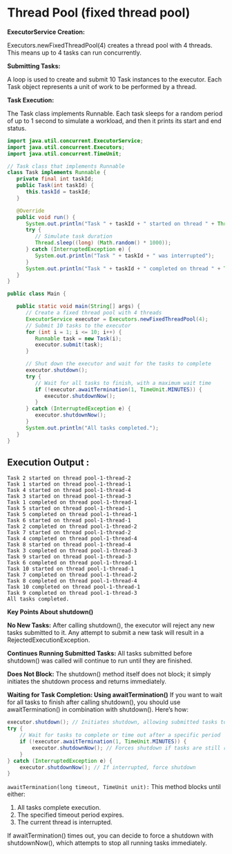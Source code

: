 # Thread Pool (fixed thread pool)
**ExecutorService Creation:**

Executors.newFixedThreadPool(4) creates a thread pool with 4 threads. This means up to 4 tasks can run concurrently.

**Submitting Tasks:**

A loop is used to create and submit 10 Task instances to the executor. Each Task object represents a unit of work to be performed by a thread.

**Task Execution:**

The Task class implements Runnable. Each task sleeps for a random period of up to 1 second to simulate a workload, and then it prints its start and end status.
```java
import java.util.concurrent.ExecutorService;
import java.util.concurrent.Executors;
import java.util.concurrent.TimeUnit;

// Task class that implements Runnable
class Task implements Runnable {
   private final int taskId;
   public Task(int taskId) {
      this.taskId = taskId;
   }

   @Override
   public void run() {
      System.out.println("Task " + taskId + " started on thread " + Thread.currentThread().getName());
      try {
         // Simulate task duration
         Thread.sleep((long) (Math.random() * 1000));
      } catch (InterruptedException e) {
         System.out.println("Task " + taskId + " was interrupted");
      }
      System.out.println("Task " + taskId + " completed on thread " + Thread.currentThread().getName());
   }
}

public class Main {

   public static void main(String[] args) {
      // Create a fixed thread pool with 4 threads
      ExecutorService executor = Executors.newFixedThreadPool(4);
      // Submit 10 tasks to the executor
      for (int i = 1; i <= 10; i++) {
         Runnable task = new Task(i);
         executor.submit(task);
      }

      // Shut down the executor and wait for the tasks to complete
      executor.shutdown();
      try {
         // Wait for all tasks to finish, with a maximum wait time
         if (!executor.awaitTermination(1, TimeUnit.MINUTES)) {
            executor.shutdownNow();
         }
      } catch (InterruptedException e) {
         executor.shutdownNow();
      }
      System.out.println("All tasks completed.");
   }
}

```

## Execution Output :
```
Task 2 started on thread pool-1-thread-2
Task 1 started on thread pool-1-thread-1
Task 4 started on thread pool-1-thread-4
Task 3 started on thread pool-1-thread-3
Task 1 completed on thread pool-1-thread-1
Task 5 started on thread pool-1-thread-1
Task 5 completed on thread pool-1-thread-1
Task 6 started on thread pool-1-thread-1
Task 2 completed on thread pool-1-thread-2
Task 7 started on thread pool-1-thread-2
Task 4 completed on thread pool-1-thread-4
Task 8 started on thread pool-1-thread-4
Task 3 completed on thread pool-1-thread-3
Task 9 started on thread pool-1-thread-3
Task 6 completed on thread pool-1-thread-1
Task 10 started on thread pool-1-thread-1
Task 7 completed on thread pool-1-thread-2
Task 8 completed on thread pool-1-thread-4
Task 10 completed on thread pool-1-thread-1
Task 9 completed on thread pool-1-thread-3
All tasks completed.
```

**Key Points About shutdown()**

**No New Tasks:** After calling shutdown(), the executor will reject any new tasks submitted to it. Any attempt to submit a new task will result in a RejectedExecutionException.

**Continues Running Submitted Tasks:** All tasks submitted before shutdown() was called will continue to run until they are finished.

**Does Not Block:** The shutdown() method itself does not block; it simply initiates the shutdown process and returns immediately.

**Waiting for Task Completion: Using awaitTermination()**
If you want to wait for all tasks to finish after calling shutdown(), you should use awaitTermination() in combination with shutdown(). Here’s how:

```java
executor.shutdown(); // Initiates shutdown, allowing submitted tasks to complete
try {
    // Wait for tasks to complete or time out after a specific period
    if (!executor.awaitTermination(1, TimeUnit.MINUTES)) {
        executor.shutdownNow(); // Forces shutdown if tasks are still running after timeout
    }
} catch (InterruptedException e) {
    executor.shutdownNow(); // If interrupted, force shutdown
}
```
`awaitTermination(long timeout, TimeUnit unit):` This method blocks until either:
1. All tasks complete execution.
2. The specified timeout period expires.
3. The current thread is interrupted.

If awaitTermination() times out, you can decide to force a shutdown with shutdownNow(), which attempts to stop all running tasks immediately.
